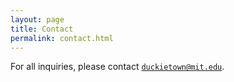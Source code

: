 ```yaml
---
layout: page
title: Contact
permalink: contact.html
---
```


For all inquiries, please contact [`duckietown@mit.edu`](mailto:duckietown@mit.edu).

<!--

The currently

Andrea Censi - contact

For all enquiries regarding Duckietown-related activities in Canada,

For all enquiries regarding Duckietown-related activities in Italy,

Duckietown is a distributed project






-->
